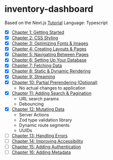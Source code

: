 # inventory-dashboard
Based on the Next.js [Tutorial](https://nextjs.org/learn/dashboard-app)
Language: Typescript

- [x] [Chapter 1: Getting Started](https://nextjs.org/learn/dashboard-app/getting-started)
- [x] [Chapter 2: CSS Styling](https://nextjs.org/learn/dashboard-app/css-styling)
- [x] [Chapter 3: Optimizing Fonts & Images](https://nextjs.org/learn/dashboard-app/optimizing-fonts-images)
- [x] [Chapter 4: Creating Layouts & Pages](https://nextjs.org/learn/dashboard-app/creating-layouts-and-pages)
- [x] [Chapter 5: Navigating Between Pages](https://nextjs.org/learn/dashboard-app/navigating-between-pages)
- [x] [Chapter 6: Setting Up Your Database](https://nextjs.org/learn/dashboard-app/setting-up-your-database)
- [x] [Chapter 7: Fetching Data](https://nextjs.org/learn/dashboard-app/fetching-data)
- [x] [Chapter 8: Static & Dynamic Rendering](https://nextjs.org/learn/dashboard-app/static-and-dynamic-rendering)
- [x] [Chapter 9: Streaming](https://nextjs.org/learn/dashboard-app/streaming)
- [x] [Chapter 10: Partial Prerendering (Optional)](https://nextjs.org/learn/dashboard-app/partial-prerendering)
    - No actual changes to application
- [x] [Chapter 11: Adding Search & Pagination](https://nextjs.org/learn/dashboard-app/adding-search-and-pagination)
    - URL search params
    - Debouncing
- [x] [Chapter 12: Mutating Data](https://nextjs.org/learn/dashboard-app/mutating-data)
    - Server Actions
    - Zod type validation library
    - Dynamic route segments
    - UUIDs
- [ ] [Chapter 13: Handling Errors](https://nextjs.org/learn/dashboard-app/error-handling)
- [ ] [Chapter 14: Improving Accessibility](https://nextjs.org/learn/dashboard-app/improving-accessibility)
- [ ] [Chapter 15: Adding Authentication](https://nextjs.org/learn/dashboard-app/adding-authentication)
- [ ] [Chapter 16: Adding Metadata](https://nextjs.org/learn/dashboard-app/adding-metadata)